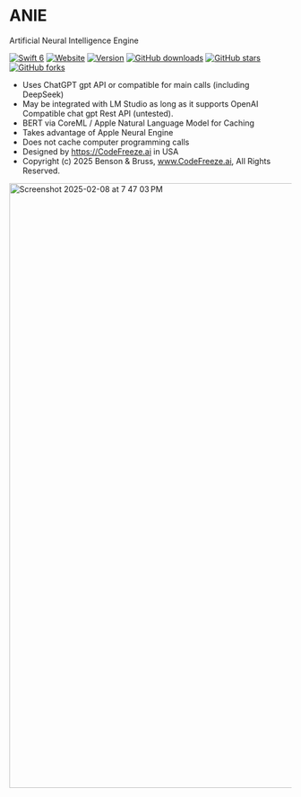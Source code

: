 # ANIE
 Artificial Neural Intelligence Engine

[![Swift 6](https://img.shields.io/badge/Swift-6.1-orange.svg)](https://swift.org)
[![Website](https://img.shields.io/badge/website-xcf.ai-blue.svg)](https://xcf.ai)
[![Version](https://img.shields.io/badge/version-1.0.0-green.svg)](https://github.com/superbox64/anie)
[![GitHub downloads](https://img.shields.io/github/downloads/superbox64/anie/total.svg)](https://github.com/superbox64/anie/releases)
[![GitHub stars](https://img.shields.io/github/stars/superbox64/anie.svg?style=social)](https://github.com/superbox64/anie/stargazers)
[![GitHub forks](https://img.shields.io/github/forks/superbox64/anie.svg?style=social)](https://github.com/superbox64/anie/network)

- Uses ChatGPT gpt API or compatible for main calls (including DeepSeek)
- May be integrated with LM Studio as long as it supports OpenAI Compatible chat gpt Rest API (untested).
- BERT via CoreML / Apple Natural Language Model for Caching
- Takes advantage of Apple Neural Engine
- Does not cache computer programming calls
- Designed by https://CodeFreeze.ai in USA
- Copyright (c) 2025 Benson & Bruss, www.CodeFreeze.ai, All Rights Reserved.

<img width="1078" alt="Screenshot 2025-02-08 at 7 47 03 PM" src="https://github.com/user-attachments/assets/b5a1a6cc-e028-41b9-a462-23ec0cb20c99" />
